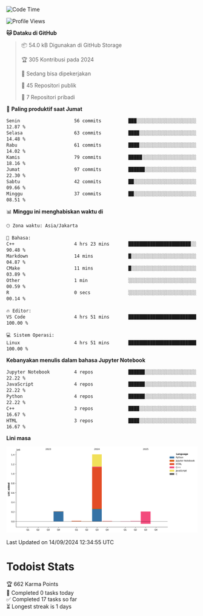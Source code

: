 <!--START_SECTION:waka-->
![Code Time](http://img.shields.io/badge/Code%20Time-35%20hrs%2010%20mins-blue)

![Profile Views](http://img.shields.io/badge/Profil%20dilihat-2-blue)

**🐱 Dataku di GitHub** 

> 📦 54.0 kB Digunakan di GitHub Storage 
 > 
> 🏆 305 Kontribusi pada 2024
 > 
> 💼 Sedang bisa dipekerjakan
 > 
> 📜 45 Repositori publik 
 > 
> 🔑 7 Repositori pribadi 
 > 
📅 **Paling produktif saat Jumat** 

```text
Senin                    56 commits          ███░░░░░░░░░░░░░░░░░░░░░░   12.87 % 
Selasa                   63 commits          ████░░░░░░░░░░░░░░░░░░░░░   14.48 % 
Rabu                     61 commits          ████░░░░░░░░░░░░░░░░░░░░░   14.02 % 
Kamis                    79 commits          █████░░░░░░░░░░░░░░░░░░░░   18.16 % 
Jumat                    97 commits          ██████░░░░░░░░░░░░░░░░░░░   22.30 % 
Sabtu                    42 commits          ██░░░░░░░░░░░░░░░░░░░░░░░   09.66 % 
Minggu                   37 commits          ██░░░░░░░░░░░░░░░░░░░░░░░   08.51 % 
```


📊 **Minggu ini menghabiskan waktu di** 

```text
🕑︎ Zona waktu: Asia/Jakarta

💬 Bahasa: 
C++                      4 hrs 23 mins       ███████████████████████░░   90.48 % 
Markdown                 14 mins             █░░░░░░░░░░░░░░░░░░░░░░░░   04.87 % 
CMake                    11 mins             █░░░░░░░░░░░░░░░░░░░░░░░░   03.89 % 
Other                    1 min               ░░░░░░░░░░░░░░░░░░░░░░░░░   00.59 % 
R                        0 secs              ░░░░░░░░░░░░░░░░░░░░░░░░░   00.14 % 

🔥 Editor: 
VS Code                  4 hrs 51 mins       █████████████████████████   100.00 % 

💻 Sistem Operasi: 
Linux                    4 hrs 51 mins       █████████████████████████   100.00 % 
```

**Kebanyakan menulis dalam bahasa Jupyter Notebook** 

```text
Jupyter Notebook         4 repos             ██████░░░░░░░░░░░░░░░░░░░   22.22 % 
JavaScript               4 repos             ██████░░░░░░░░░░░░░░░░░░░   22.22 % 
Python                   4 repos             ██████░░░░░░░░░░░░░░░░░░░   22.22 % 
C++                      3 repos             ████░░░░░░░░░░░░░░░░░░░░░   16.67 % 
HTML                     3 repos             ████░░░░░░░░░░░░░░░░░░░░░   16.67 % 
```



**Lini masa**

![Lines of Code chart](https://raw.githubusercontent.com/yusuf601/yusuf601/main/assets/bar_graph.png)


 Last Updated on 14/09/2024 12:34:55 UTC
<!--END_SECTION:waka-->
# Todoist Stats

<!-- TODO-IST:START -->
🏆  662 Karma Points           
🌸  Completed 0 tasks today           
✅  Completed 17 tasks so far           
⏳  Longest streak is 1 days
<!-- TODO-IST:END -->
